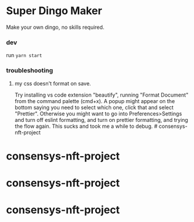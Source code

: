 # Super Dingo Maker

Make your own dingo, no skills required.

### dev

run `yarn start`

### troubleshooting

1. my css doesn't format on save.

    Try installing vs code extension "beautify", running "Format Document" from the command palette (cmd+x). A popup might appear on the bottom saying you need to select which one, click that and select "Prettier". Otherwise you might want to go into Preferences>Settings and turn off eslint formatting, and turn on prettier formatting, and trying the flow again. This sucks and took me a while to debug. # consensys-nft-project
# consensys-nft-project
# consensys-nft-project
# consensys-nft-project

